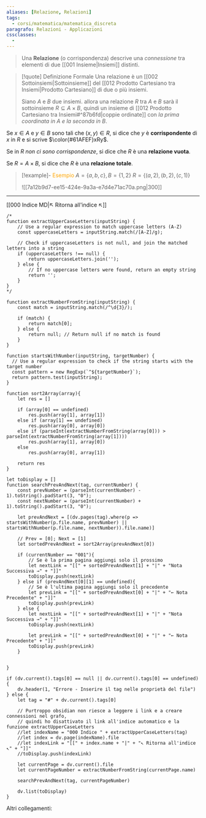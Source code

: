 ```yaml
---
aliases: [Relazione, Relazioni]
tags:
  - corsi/matematica/matematica_discreta
paragrafo: Relazioni - Applicazioni
cssclasses:
  - 
---
```

>Una **Relazione** (o corrispondenza) descrive una *connessione* tra elementi di due [[001 Insieme|Insiemi]] distinti.

> [!quote] Definizione Formale
> Una relazione è un [[002 Sottoinsiemi|Sottoinsieme]] del [[012 Prodotto Cartesiano tra Insiemi|Prodotto Cartesiano]] di due o più insiemi.
> 
> Siano $A$ e $B$ due insiemi. allora una relazione $R$ tra $A$ e $B$ sarà il sottoinsieme $R\subseteq A \times B$, quindi un insieme di [[012 Prodotto Cartesiano tra Insiemi#^87b6fd|coppie ordinate]] con *la prima coordinata in $A$ e la seconda in $B$*.

Se $x\in A$ e $y\in B$ sono tali che $(x, y)\in R$, si dice che $y$ è **corrispondente** di $x$ in $R$ e si scrive $\color{#61AFEF}xRy$.

Se in $R$ *non ci sono corrispondenze*, si dice che $R$ è una **relazione vuota**.

Se $R = A \times B$, si dice che $R$ è una **relazione totale**.

> [!example]- <font color="orange">Esempio</font>
>$A = \{a, b, c\}, B = \{1, 2\}$
>$R = \{(a, 2), (b, 2), (c, 1)\}$
>
>![[7a12b9d7-ee15-424e-9a3a-e7d4e71ac70a.png|300]]

___
[[000 Indice MD|↖ Ritorna all'indice ↖]]

```dataviewjs
/*
function extractUpperCaseLetters(inputString) {
	// Use a regular expression to match uppercase letters (A-Z)
	const uppercaseLetters = inputString.match(/[A-Z]/g);
	
	// Check if uppercaseLetters is not null, and join the matched letters into a string
	if (uppercaseLetters !== null) {
		return uppercaseLetters.join('');
	} else {
	    // If no uppercase letters were found, return an empty string
	    return '';
	}
}
*/

function extractNumberFromString(inputString) {
	const match = inputString.match(/^\d{3}/);
	
	if (match) {
		return match[0];
	} else {
		return null; // Return null if no match is found
	}
}

function startsWithNumber(inputString, targetNumber) {
  // Use a regular expression to check if the string starts with the target number
  const pattern = new RegExp(`^${targetNumber}`);
  return pattern.test(inputString);
}

function sort2Array(array){
	let res = []
	
	if (array[0] == undefined)
		res.push(array[1], array[1])
	else if (array[1] == undefined)
		res.push(array[0], array[0])
	else if (parseInt(extractNumberFromString(array[0])) > parseInt(extractNumberFromString(array[1])))
		res.push(array[1], array[0])
	else
		res.push(array[0], array[1])
	
	return res
}

let toDisplay = []
function searchPrevAndNext(tag, currentNumber) {
	const prevNumber = (parseInt(currentNumber) - 1).toString().padStart(3, "0");
	const nextNumber = (parseInt(currentNumber) + 1).toString().padStart(3, "0");
	
	let prevAndNext = [(dv.pages(tag).where(p => startsWithNumber(p.file.name, prevNumber) || startsWithNumber(p.file.name, nextNumber)).file.name)]
	
	// Prev = [0]; Next = [1]
	let sortedPrevAndNext = sort2Array(prevAndNext[0])
	
	if (currentNumber == "001"){ 
		// Se è la prima pagina aggiungi solo il prossimo
		let nextLink = "[[" + sortedPrevAndNext[1] + "|" + "Nota Successiva →" + "]]"
		toDisplay.push(nextLink)
	} else if (prevAndNext[0][1] == undefined){
		// Se è l'ultima pagina aggiungi solo il precedente
		let prevLink = "[[" + sortedPrevAndNext[0] + "|" + "← Nota Precedente" + "]]"
		toDisplay.push(prevLink)
	} else {
		let nextLink = "[[" + sortedPrevAndNext[1] + "|" + "Nota Successiva →" + "]]"
		toDisplay.push(nextLink)
		
		let prevLink = "[[" + sortedPrevAndNext[0] + "|" + "← Nota Precedente" + "]]"
		toDisplay.push(prevLink)
	}
	
	
}

if (dv.current().tags[0] == null || dv.current().tags[0] == undefined){
	dv.header(1, "Errore - Inserire il tag nelle proprietà del file")
} else {
	let tag = "#" + dv.current().tags[0]

	// Purtroppo obsidian non riesce a leggere i link e a creare connessioni nel grafo,
	// quindi ho disattivato il link all'indice automatico e la funzione extractUpperCaseLetters
	//let indexName = "000 Indice " + extractUpperCaseLetters(tag)
	//let index = dv.page(indexName).file
	//let indexLink = "[[" + index.name + "|" + "↖ Ritorna all'indice ↖" + "]]"
	//toDisplay.push(indexLink)
	
	let currentPage = dv.current().file
	let currentPageNumber = extractNumberFromString(currentPage.name)
	
	searchPrevAndNext(tag, currentPageNumber)
	
	dv.list(toDisplay)
}
```

Altri collegamenti: 